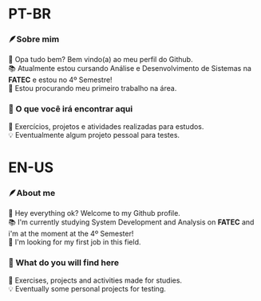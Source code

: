 # PT-BR

### 🪶Sobre mim

👋 Opa tudo bem? Bem vindo(a) ao meu perfil do Github.  
📚 Atualmente estou cursando Análise e Desenvolvimento de Sistemas na **FATEC** e estou no 4º Semestre!  
💼 Estou procurando meu primeiro trabalho na área.  

### 🔭 O que você irá encontrar aqui

📖 Exercícios, projetos e atividades realizadas para estudos.  
💡 Eventualmente algum projeto pessoal para testes.

# EN-US

### 🪶About me

👋 Hey everything ok? Welcome to my Github profile.   
📚 I'm currently studying System Development and Analysis on **FATEC** and i'm at the moment at the 4º Semester!  
💼 I'm looking for my first job in this field.  

### 🔭 What do you will find here

📖 Exercises, projects and activities made for studies.  
💡 Eventually some personal projects for testing.
